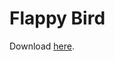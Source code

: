 Flappy Bird
========

Download <a href="http://www.mediafire.com/download/gvgis9qguft7od2/FlappyBird.exe">here</a>.
